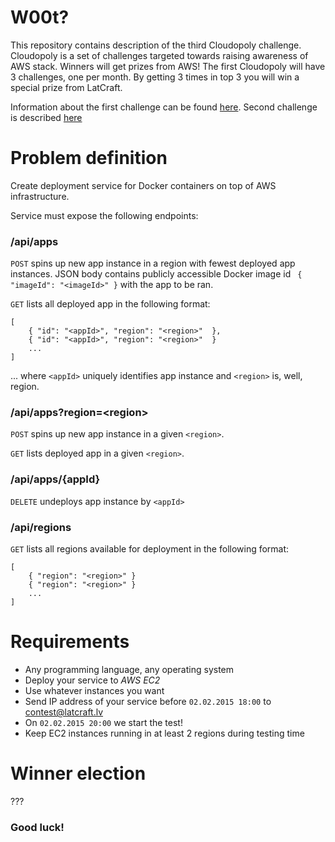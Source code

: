 W00t? 
==================

This repository contains description of the third Cloudopoly challenge. Cloudopoly is a set of challenges targeted towards raising awareness of AWS stack. Winners will get prizes from AWS! The first Cloudopoly will have 3 challenges, one per month. By getting 3 times in top 3 you will win a special prize from LatCraft.

Information about the first challenge can be found [here](https://github.com/latcraft/cloudopoly-search). Second challenge is described [here](https://github.com/latcraft/cloudopoly-pics)

Problem definition
==================
Create deployment service for Docker containers on top of AWS infrastructure. 

Service must expose the following endpoints:

### /api/apps


```POST``` spins up new app instance in a region with fewest deployed app instances. JSON body contains publicly accessible Docker image id  ``` { "imageId": "<imageId>" }``` with the app to be ran.


```GET``` lists all deployed app in the following format:

```
[
	{ "id": "<appId>", "region": "<region>"  },
	{ "id": "<appId>", "region": "<region>"  }
	...
]
```
... where ```<appId>``` uniquely identifies app instance and ```<region>``` is, well, region.

### /api/apps?region=&lt;region&gt;

```POST``` spins up new app instance in a given ```<region>```.

```GET``` lists deployed app in a given ```<region>```.


### /api/apps/{appId}

```DELETE``` undeploys app instance by ```<appId>```

### /api/regions
```GET``` lists all regions available for deployment in the following format:

```
[
	{ "region": "<region>" }
	{ "region": "<region>" }
	...
]
```


# Requirements

- Any programming language, any operating system
- Deploy your service to *AWS* *EC2* 
- Use whatever instances you want
- Send IP address of your service before `02.02.2015 18:00` to contest@latcraft.lv
- On `02.02.2015 20:00` we start the test! 
- Keep EC2 instances running in at least 2 regions during testing time
 
# Winner election

???

### Good luck!
